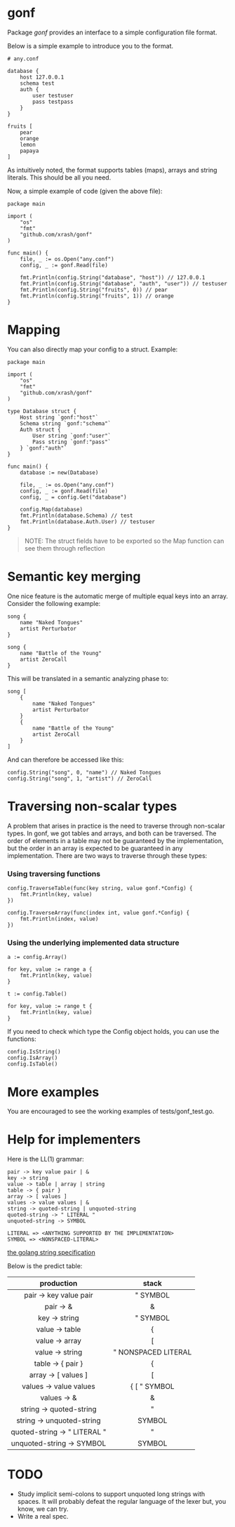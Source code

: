 # gonf

Package _gonf_ provides an interface to a simple configuration file format.

Below is a simple example to introduce you to the format.

    # any.conf

    database {
        host 127.0.0.1
        schema test
        auth {
            user testuser
            pass testpass
        }
    }

    fruits [
        pear
        orange
        lemon
        papaya
    ]

As intuitively noted, the format supports tables (maps), arrays and string literals. This should be all you need.

Now, a simple example of code (given the above file):

    package main

    import (
        "os"
        "fmt"
        "github.com/xrash/gonf"
    )

    func main() {
        file, _ := os.Open("any.conf")
        config, _ := gonf.Read(file)

        fmt.Println(config.String("database", "host")) // 127.0.0.1
        fmt.Println(config.String("database", "auth", "user")) // testuser
        fmt.Println(config.String("fruits", 0)) // pear
        fmt.Println(config.String("fruits", 1)) // orange
    }

# Mapping

You can also directly map your config to a struct. Example:

    package main

    import (
        "os"
        "fmt"
        "github.com/xrash/gonf"
    )

    type Database struct {
        Host string `gonf:"host"`
        Schema string `gonf:"schema"`
        Auth struct {
            User string `gonf:"user"`
            Pass string `gonf:"pass"`
        } `gonf:"auth"`
    }

    func main() {
        database := new(Database)

        file, _ := os.Open("any.conf")
        config, _ := gonf.Read(file)
        config, _ = config.Get("database")

        config.Map(database)
        fmt.Println(database.Schema) // test
        fmt.Println(database.Auth.User) // testuser
    }

> NOTE: The struct fields have to be exported so the Map function can see them through reflection

# Semantic key merging

One nice feature is the automatic merge of multiple equal keys into an array. Consider the following example:

    song {
	    name "Naked Tongues"
		artist Perturbator
	}
	
	song {
	    name "Battle of the Young"
		artist ZeroCall
	}

This will be translated in a semantic analyzing phase to:

    song [
	    {
		    name "Naked Tongues"
			artist Perturbator
		}
		{
		    name "Battle of the Young"
			artist ZeroCall
		}
	]

And can therefore be accessed like this:

    config.String("song", 0, "name") // Naked Tongues
    config.String("song", 1, "artist") // ZeroCall

# Traversing non-scalar types

A problem that arises in practice is the need to traverse through non-scalar types. In gonf, we got tables and arrays, and both can be traversed. The order of elements in a table may not be guaranteed by the implementation, but the order in an array is expected to be guaranteed in any implementation. There are two ways to traverse through these types:

### Using traversing functions

    config.TraverseTable(func(key string, value gonf.*Config) {
	    fmt.Println(key, value)
	})

    config.TraverseArray(func(index int, value gonf.*Config) {
	    fmt.Println(index, value)
	})

### Using the underlying implemented data structure

    a := config.Array()
	
	for key, value := range a {
	    fmt.Println(key, value)
	}

    t := config.Table()

	for key, value := range t {
	    fmt.Println(key, value)
	}

If you need to check which type the Config object holds, you can use the functions:

    config.IsString()
    config.IsArray()
    config.IsTable()

# More examples

You are encouraged to see the working examples of tests/gonf_test.go.

# Help for implementers

Here is the LL(1) grammar:

    pair -> key value pair | &
    key -> string
    value -> table | array | string
    table -> { pair }
    array -> [ values ]
    values -> value values | &
    string -> quoted-string | unquoted-string
    quoted-string -> " LITERAL "
    unquoted-string -> SYMBOL

    LITERAL => <ANYTHING SUPPORTED BY THE IMPLEMENTATION>
    SYMBOL => <NONSPACED-LITERAL>

[the golang string specification](http://golang.org/ref/spec#String_literals)

Below is the predict table:

|              production              |          stack          |
|:------------------------------------:|:-----------------------:|
|        pair -> key value pair        |        " SYMBOL         |
|               pair -> &              |            &            |
|             key -> string            |        " SYMBOL         |
|            value -> table            |            {            |
|            value -> array            |            [            |
|            value -> string           |   " NONSPACED LITERAL   |
|           table -> { pair }          |            {            |
|          array -> [ values ]         |            [            |
|        values -> value values        |     { [ " SYMBOL        |
|             values ->  &             |            &            |
|        string -> quoted-string       |            "            |
|       string -> unquoted-string      |         SYMBOL          |
|     quoted-string -> " LITERAL "     |            "            |
|       unquoted-string -> SYMBOL      |         SYMBOL          |

# TODO
 - Study implicit semi-colons to support unquoted long strings with spaces. It will probably defeat the regular language of the lexer but, you know, we can try.
 - Write a real spec.
